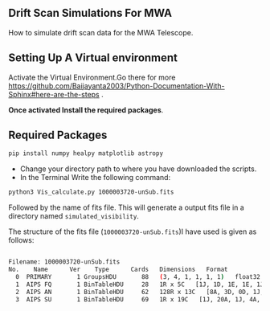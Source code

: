 ## Drift Scan Simulations For MWA

How to simulate drift scan data for the MWA Telescope.

## Setting Up A Virtual environment

Activate the Virtual Environment.Go there for more https://github.com/Baijayanta2003/Python-Documentation-With-Sphinx#here-are-the-steps .

**Once activated Install the required packages**.

## Required Packages

```bash
pip install numpy healpy matplotlib astropy 

```

- Change your directory path to where you have downloaded the scripts.
- In the Terminal Write the following command:
```bash
python3 Vis_calculate.py 1000003720-unSub.fits
```
Followed by the name of fits file.
This will generate a output fits file in a directory named  `simulated_visibility`.

The structure of the fits file (`1000003720-unSub.fits`)I have used is given as follows:

```bash

Filename: 1000003720-unSub.fits
No.    Name      Ver    Type      Cards   Dimensions   Format
  0  PRIMARY       1 GroupsHDU       88   (3, 4, 1, 1, 1, 1)   float32   86625 Groups  9 Parameters
  1  AIPS FQ       1 BinTableHDU     28   1R x 5C   [1J, 1D, 1E, 1E, 1J]   
  2  AIPS AN       1 BinTableHDU     62   128R x 13C   [8A, 3D, 0D, 1J, 1J, 1E, 1A, 1E, 1E, 1A, 1E, 1E, 1E]   
  3  AIPS SU       1 BinTableHDU     69   1R x 19C   [1J, 20A, 1J, 4A, 1E, 1E, 1E, 1E, 1D, 1D, 1D, 1D, 1D, 1D, 1D, 1D, 1D, 1D, 1D]   
```
